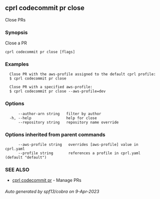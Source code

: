 ## cprl codecommit pr close

Close PRs

### Synopsis

Close a PR

```
cprl codecommit pr close [flags]
```

### Examples

```
  Close PR with the aws-profile assigned to the default cprl profile:
  $ cprl codecommit pr close
  
  Close PR with a specified aws-profile:
  $ cprl codecommit pr close --aws-profile=dev
```

### Options

```
      --author-arn string   filter by author
  -h, --help                help for close
      --repository string   repository name override
```

### Options inherited from parent commands

```
      --aws-profile string   overrides [aws-profile] value in cprl.yaml
      --profile string       references a profile in cprl.yaml (default "default")
```

### SEE ALSO

* [cprl codecommit pr](cprl_codecommit_pr.md)	 - Manage PRs

###### Auto generated by spf13/cobra on 9-Apr-2023
